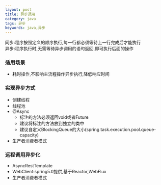 ```yaml
---
layout: post
title: 异步调用
category: java
tags: 异步
keywords: java,异步
---
```

同步:程序按照定义的顺序执行,每一行都必须等待上一行完成后才能执行  
异步:程序执行时,无需等待异步调用的语句返回,即可执行后面的操作

### 适用场景
* 耗时操作,不影响主流程操作异步执行,降低响应时间

### 实现异步方式
* 创建线程
* 线程池
* @Async
    * 标注的方法必须返回void或者Future
    * 建议将标注的方法放到独立的类中
    * 建议自定义BlockingQueue的大小(spring.task.execution.pool.queue-capacity)
* 生产者消费者模式

### 远程调用异步化
* AsyncRestTemplate
* WebClient:spring5.0提供,基于Reactor,WebFlux
* 生产者消费者模式
